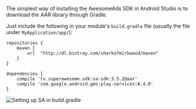 The simplest way of installing the AwesomeAds SDK in Android Studio is to download the AAR library through Gradle.

Just include the following in your module's `build.gradle` file (usually the file under `MyApplication/app/`):

```
repositories {
    maven {
        url  "http://dl.bintray.com/sharkofmirkwood/maven"
    }
}

dependencies {
    compile 'tv.superawesome.sdk:sa-sdk:3.5.2@aar'
    compile 'com.google.android.gms:play-services:8.4.0'
}
```

![](img/android_gradle_setup.png "Setting up SA in build.gradle")
